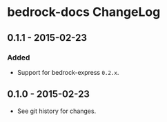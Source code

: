# bedrock-docs ChangeLog

## 0.1.1 - 2015-02-23

### Added
- Support for bedrock-express `0.2.x`.

## 0.1.0 - 2015-02-23

- See git history for changes.


[Unreleased]: https://github.com/digitalbazaar/bedrock-docs/compare/0.1.0...HEAD

